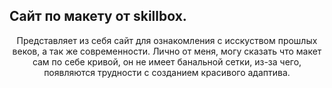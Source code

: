 <h2>Сайт по макету от skillbox.</h2>
<p style = "text-align: center;">Представляет из себя сайт для ознакомления с исскуством прошлых веков, а так же современности.
Лично от меня, могу сказать что макет сам по себе кривой, он не имеет банальной сетки, из-за чего, появляются трудности с созданием красивого адаптива.</p>
